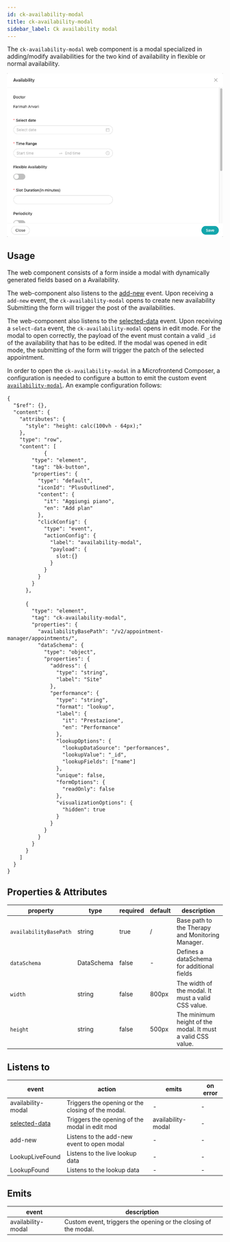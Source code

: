 ```yaml
---
id: ck-availability-modal
title: ck-availability-modal
sidebar_label: Ck availability modal
---
```


<!--
WARNING: this file was automatically generated by Mia-Platform Doc Aggregator.
DO NOT MODIFY IT BY HAND.
Instead, modify the source file and run the aggregator to regenerate this file.
-->

The `ck-availability-modal` web component is a modal specialized in adding/modify availabilities for the two kind of availability in flexible or normal availability.

![ck-availability-modal](../img/ck-availability-modal.png)

## Usage

The web component consists of a form inside a modal with dynamically generated fields based on a Availability.


The web-component also listens to the [add-new](/microfrontend-composer/back-kit/70_events.md#add-new) event. Upon receiving a `add-new` event, the `ck-availability-modal` opens to create new availability Submitting the form will trigger the post of the availabilities.

The web-component also listens to the [selected-data](/microfrontend-composer/back-kit/70_events.md#selected-data) event. Upon receiving a `select-data` event, the `ck-availability-modal` opens in edit mode. For the modal to open correctly, the payload of the event must contain a valid `_id` of the availability that has to be edited. If the modal was opened in edit mode, the submitting of the form will trigger the patch of the selected appointment.

In order to open the `ck-availability-modal` in a Microfrontend Composer, a configuration is needed to configure a button to emit the custom event [`availability-modal`](/runtime_suite/care-kit/30_events.md#availabilitymodal). An example configuration follows: 

```
{
  "$ref": {},
  "content": {
    "attributes": {
      "style": "height: calc(100vh - 64px);"
    },
    "type": "row",
    "content": [
            {
        "type": "element",
        "tag": "bk-button",
        "properties": {
          "type": "default",
          "iconId": "PlusOutlined",
          "content": {
            "it": "Aggiungi piano",
            "en": "Add plan"
          },
          "clickConfig": {
            "type": "event",
            "actionConfig": {
              "label": "availability-modal",
              "payload": {
                slot:{}
              }
            }
          }
        }
      },
      
      {
        "type": "element",
        "tag": "ck-availability-modal",
        "properties": {
          "availabilityBasePath": "/v2/appointment-manager/appointments/",
          "dataSchema": {
            "type": "object",
            "properties": {
              "address": {
                "type": "string",
                "label": "Site"
              },
              "performance": {
                "type": "string",
                "format": "lookup",
                "label": {
                  "it": "Prestazione",
                  "en": "Performance"
                },
                "lookupOptions": {
                  "lookupDataSource": "performances",
                  "lookupValue": "_id",
                  "lookupFields": ["name"]
                },
                "unique": false,
                "formOptions": {
                  "readOnly": false
                },
                "visualizationOptions": {
                  "hidden": true
                }
              }
            }
          }
        }
      }
    ]
  }
}
```

## Properties & Attributes

| property               | type       | required | default | description                                                 |
|------------------------|------------|----------|---------|-------------------------------------------------------------|
| `availabilityBasePath` | string     | true     | /       | Base path to the Therapy and Monitoring Manager.            |
| `dataSchema`           | DataSchema | false    | -       | Defines a dataSchema for additional fields                  |
| `width`                | string     | false    | 800px   | The width of the modal. It must a valid CSS value.          |
| `height`               | string     | false    | 500px   | The minimum height of the modal. It must a valid CSS value. |

## Listens to

| event                                                                          | action                                            | emits              | on error |
|--------------------------------------------------------------------------------|---------------------------------------------------|--------------------|----------|
| availability-modal                                                             | Triggers the opening or the closing of the modal. | -                  | -        |
| [selected-data](/microfrontend-composer/back-kit/70_events.md#selected-data) | Triggers the opening of the modal in edit mod     | availability-modal | -        |
| add-new                                                                        | Listens to the add-new event to open modal        | -                  | -        |
| LookupLiveFound                                                                | Listens to the live lookup data                   | -                  | -        |
| LookupFound                                                                    | Listens to the lookup data                        | -                  | -        |

## Emits

| event              | description                                                     |
|--------------------|-----------------------------------------------------------------|
| availability-modal | Custom event, triggers the opening or the closing of the modal. |
